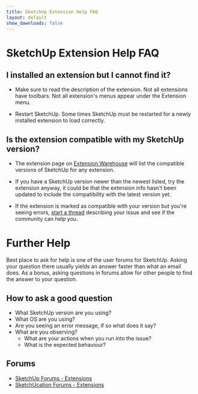 ```yaml
---
title: SketchUp Extension Help FAQ
layout: default
show_downloads: false
---
```


# SketchUp Extension Help FAQ

## I installed an extension but I cannot find it?

- Make sure to read the description of the extension. Not all extensions have toolbars. Not all extension's menus appear under the Extension menu.

- Restart SketchUp. Some times SketchUp must be restarted for a newly installed extension to load correctly.

## Is the extension compatible with my SketchUp version?

- The extension page on [Extension Warehouse](https://extensions.sketchup.com/) will list the compatible versions of SketchUp for any extension.

- If you have a SketchUp version newer than the newest listed, try the extension anyway, it could be that the extension info hasn't been updated to include the compatibility with the latest version yet.

- If the extension is marked as compatible with your version but you're seeing errors, [start a thread](#forums) describing your issue and see if the community can help you.

# Further Help

Best place to ask for help is one of the user forums for SketchUp. Asking your question there usually yields an answer faster than what an email does. As a bonus, asking questions in forums allow for other people to find the answer to your question.

## How to ask a good question

- What SketchUp version are you using?
- What OS are you using?
- Are you seeing an error message, if so what does it say?
- What are you observing?
  - What are your actions when you run into the issue?
  - What is the expected behaviour?

## Forums

- [SketchUp Forums - Extensions](https://forums.sketchup.com/c/extensions/27)
- [SketchUcation Forums - Extensions](https://sketchucation.com/forums/viewforum.php?f=80)
